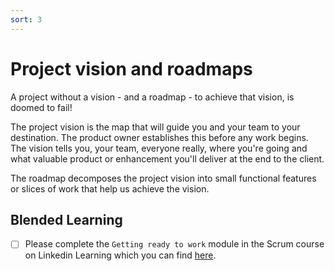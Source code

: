 ```yaml
---
sort: 3
---
```


# Project vision and roadmaps

A project without a vision - and a roadmap - to achieve that vision, is
doomed to fail!

The project vision is the map that will guide you and your team to your destination.
The product owner establishes this before any work begins.
The vision tells you, your team, everyone really, where you're going and what
valuable product or enhancement you'll deliver at the end to the client.

The roadmap decomposes the project vision into small functional features or slices
of work that help us achieve the vision.

## Blended  Learning

- [ ] Please complete the ```Getting ready to work``` module in the Scrum course on
Linkedin Learning which you can find [here](https://www.linkedin.com/learning/scrum-the-basics).
